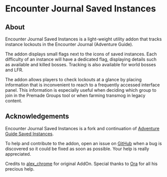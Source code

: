 # Encounter Journal Saved Instances
## About
Encounter Journal Saved Instances is a light-weight utility addon that tracks instance lockouts in the Encounter Journal (Adventure Guide).

The addon displays small flags next to the icons of saved instances. Each difficulty of an instance will have a dedicated flag, displaying details such as available and killed bosses. Tracking is also available for world bosses and LFR.

The addon allows players to check lockouts at a glance by placing information that is inconvenient to reach to a frequently accessed interface panel. This information is especially useful when deciding which group to join in the Premade Groups tool or when farming transmog in legacy content.

## Acknowledgements
Encounter Journal Saved Instances is a fork and continuation of [Adventure Guide Saved Instances](https://wow.curseforge.com/projects/adventure-guide-saved-instances). 

To help and contribute to the addon, open an issue on [GitHub](https://github.com/Meivyn/EncounterJournalSavedInstances/issues) when a bug is discovered so it could be fixed as soon as possible. Your help is really appreciated.

Credits to [alex_chrome](https://wow.curseforge.com/members/alex_chrome)
for original AddOn. Special thanks to [Ora](https://wago.io/) for all his precious help.
